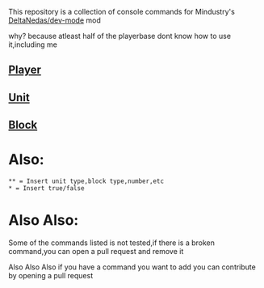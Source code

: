 This repository is a collection of console commands for Mindustry's [DeltaNedas/dev-mode](https://github.com/DeltaNedas/dev-mode) mod

why?
because atleast half of the playerbase dont know how to use it,including me

## [Player](https://github.com/MeFinity/YAPR/blob/pain/DevModeHelp/player.md)

## [Unit](https://github.com/MeFinity/YAPR/blob/pain/DevModeHelp/unit.md)

## [Block](https://github.com/MeFinity/YAPR/blob/pain/DevModeHelp/block.md)

# Also:
```
** = Insert unit type,block type,number,etc
* = Insert true/false
```

# Also Also:
Some of the commands listed is not tested,if there is a broken command,you can open a pull request and remove it

Also Also Also if you have a command you want to add you can contribute by opening a pull request
